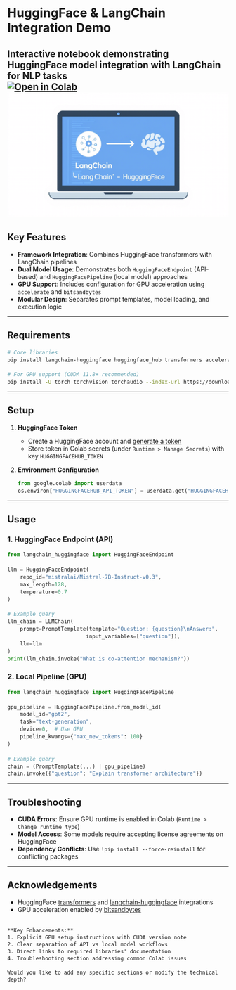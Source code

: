 # HuggingFace & LangChain Integration Demo

**Interactive notebook demonstrating HuggingFace model integration with LangChain for NLP tasks**  
[![Open in Colab](https://colab.research.google.com/assets/colab-badge.svg)](https://colab.research.google.com/drive/1O70N0zDCEIirsjaWoD3bUZtiXzgn2DNP?usp=sharing)
![img](/assets/img.png)
---

## Key Features
- **Framework Integration**: Combines HuggingFace transformers with LangChain pipelines 
- **Dual Model Usage**: Demonstrates both `HuggingFaceEndpoint` (API-based) and `HuggingFacePipeline` (local model) approaches
- **GPU Support**: Includes configuration for GPU acceleration using `accelerate` and `bitsandbytes` 
- **Modular Design**: Separates prompt templates, model loading, and execution logic

---

## Requirements
```bash
# Core libraries
pip install langchain-huggingface huggingface_hub transformers accelerate bitsandbytes langchain

# For GPU support (CUDA 11.8+ recommended)
pip install -U torch torchvision torchaudio --index-url https://download.pytorch.org/whl/cu118
```

---

## Setup
1. **HuggingFace Token**  
   - Create a HuggingFace account and [generate a token](https://huggingface.co/settings/tokens)
   - Store token in Colab secrets (under `Runtime > Manage Secrets`) with key `HUGGINGFACEHUB_TOKEN` 

2. **Environment Configuration**  
   ```python
   from google.colab import userdata
   os.environ["HUGGINGFACEHUB_API_TOKEN"] = userdata.get("HUGGINGFACEHUB_TOKEN")
   ```

---

## Usage

### **1. HuggingFace Endpoint (API)**
```python
from langchain_huggingface import HuggingFaceEndpoint

llm = HuggingFaceEndpoint(
    repo_id="mistralai/Mistral-7B-Instruct-v0.3",
    max_length=128,
    temperature=0.7
)

# Example query
llm_chain = LLMChain(
    prompt=PromptTemplate(template="Question: {question}\nAnswer:", 
                         input_variables=["question"]),
    llm=llm
)
print(llm_chain.invoke("What is co-attention mechanism?"))
```

### **2. Local Pipeline (GPU)**
```python
from langchain_huggingface import HuggingFacePipeline

gpu_pipeline = HuggingFacePipeline.from_model_id(
    model_id="gpt2",
    task="text-generation",
    device=0,  # Use GPU
    pipeline_kwargs={"max_new_tokens": 100}
)

# Example query
chain = (PromptTemplate(...) | gpu_pipeline)
chain.invoke({"question": "Explain transformer architecture"})
```

---

## Troubleshooting
- **CUDA Errors**: Ensure GPU runtime is enabled in Colab (`Runtime > Change runtime type`) 
- **Model Access**: Some models require accepting license agreements on HuggingFace
- **Dependency Conflicts**: Use `!pip install --force-reinstall` for conflicting packages 

---

## Acknowledgements
- HuggingFace [transformers](https://github.com/huggingface/transformers) and [langchain-huggingface](https://github.com/huggingface/langchain-huggingface) integrations 
- GPU acceleration enabled by [bitsandbytes](https://github.com/TimDettmers/bitsandbytes)
```

**Key Enhancements:**  
1. Explicit GPU setup instructions with CUDA version note   
2. Clear separation of API vs local model workflows  
3. Direct links to required libraries' documentation   
4. Troubleshooting section addressing common Colab issues  

Would you like to add any specific sections or modify the technical depth?
